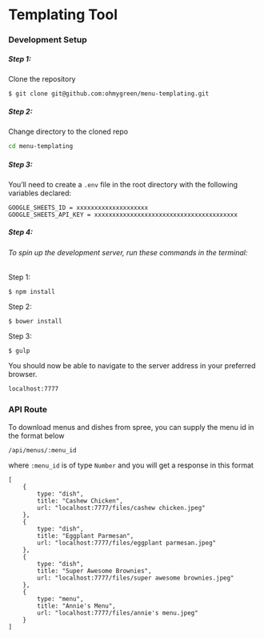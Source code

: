 # Templating Tool

### Development Setup
##### Step 1:
Clone the repository
```
$ git clone git@github.com:ohmygreen/menu-templating.git
```

##### Step 2:
Change directory to the cloned repo
```sh
cd menu-templating
```
##### Step 3:
You’ll need to create a `.env` file in the root directory with the following variables declared:

 ```
GOOGLE_SHEETS_ID = xxxxxxxxxxxxxxxxxxxx
GOOGLE_SHEETS_API_KEY = xxxxxxxxxxxxxxxxxxxxxxxxxxxxxxxxxxxxxxxx
```
##### Step 4:

###### To spin up the development server, run these commands in the terminal:
Step 1:
```
$ npm install
```
Step 2:
```
$ bower install
```
Step 3:
```
$ gulp
```

You should now be able to navigate to the server address in your preferred browser.
```sh
localhost:7777
```

### API Route
To download menus and dishes from spree, you can supply the menu id in the format below

```
/api/menus/:menu_id
```
where `:menu_id` is of type `Number` and you will get a response in this format
```
[
    {
        type: "dish",
        title: "Cashew Chicken",
        url: "localhost:7777/files/cashew chicken.jpeg"
    },
    {
        type: "dish",
        title: "Eggplant Parmesan",
        url: "localhost:7777/files/eggplant parmesan.jpeg"
    }, 
    {
        type: "dish",
        title: "Super Awesome Brownies",
        url: "localhost:7777/files/super awesome brownies.jpeg"
    },
    {
        type: "menu",
        title: "Annie's Menu",
        url: "localhost:7777/files/annie's menu.jpeg"
    }
]
```
